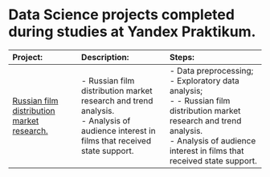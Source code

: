 # Data Science projects completed during studies at Yandex Praktikum.
| Project: | Description: | Steps: |
| :- | :- | :- |
| [Russian film distribution market research.](https://github.com/mrBrain101/Yandex_Praktikum_2023/blob/468ee601de11a75b10659e26f2ace5f5e8c5dcb1/Ya_Practicum_MK_movie_research_distr.ipynb) | - Russian film distribution market research and trend analysis. <br>- Analysis of audience interest in films that received state support. | - Data preprocessing; <br>- Exploratory data analysis; <br>- - Russian film distribution market research and trend analysis. <br>- Analysis of audience interest in films that received state support.| 
